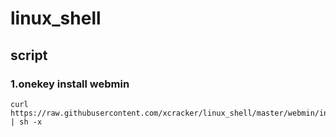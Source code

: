 # linux_shell

## script

### 1.onekey install webmin

    curl https://raw.githubusercontent.com/xcracker/linux_shell/master/webmin/install_webmin.sh | sh -x
